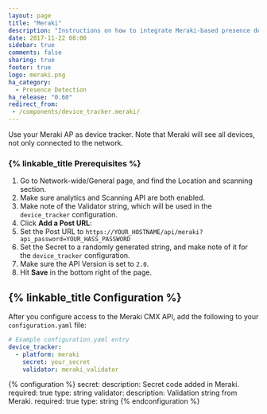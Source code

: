 ```yaml
---
layout: page
title: "Meraki"
description: "Instructions on how to integrate Meraki-based presence detection into Home Assistant."
date: 2017-11-22 08:00
sidebar: true
comments: false
sharing: true
footer: true
logo: meraki.png
ha_category:
  - Presence Detection
ha_release: "0.60"
redirect_from:
 - /components/device_tracker.meraki/
---
```


Use your Meraki AP as device tracker. Note that Meraki will see all devices, not only connected to the network.

### {% linkable_title Prerequisites %}

1. Go to Network-wide/General page, and find the Location and scanning section.
1. Make sure analytics and Scanning API are both enabled.
1. Make note of the Validator string, which will be used in the `device_tracker` configuration.
1. Click **Add a Post URL**:
  1. Set the Post URL to `https://YOUR_HOSTNAME/api/meraki?api_password=YOUR_HASS_PASSWORD`
  1. Set the Secret to a randomly generated string, and make note of it for the `device_tracker` configuration.
  1. Make sure the API Version is set to `2.0`.
  1. Hit **Save** in the bottom right of the page.

## {% linkable_title Configuration %}

After you configure access to the Meraki CMX API, add the following to your `configuration.yaml` file:

```yaml
# Example configuration.yaml entry
device_tracker:
  - platform: meraki
    secret: your_secret
    validator: meraki_validator
```

{% configuration %}
  secret:
    description: Secret code added in Meraki.
    required: true
    type: string
  validator:
    description: Validation string from Meraki.
    required: true
    type: string
{% endconfiguration %}
